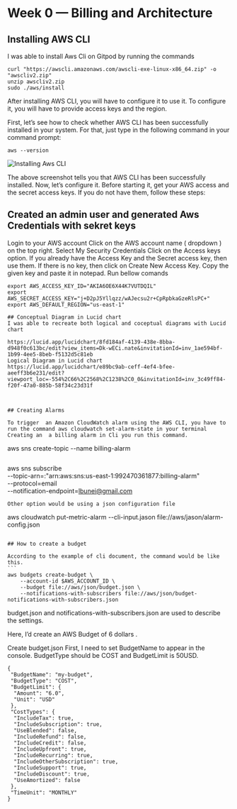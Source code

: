 # Week 0 — Billing and Architecture
## Installing AWS CLI
I was able to install Aws Cli on Gitpod by running the  commands 

```
curl "https://awscli.amazonaws.com/awscli-exe-linux-x86_64.zip" -o "awscliv2.zip"
unzip awscliv2.zip
sudo ./aws/install
```

After installing AWS CLI, you will have to configure it to use it. To configure it, you will have to provide access keys and the region.

First, let’s see how to check whether AWS CLI has been successfully installed in your system. For that, just type in the following command in your command prompt:


```
aws --version
````
![Installing Aws CLI](assets/aws%20version.png)

The above screenshot tells you that AWS CLI has been successfully installed. Now, let’s configure it. Before starting it, get your AWS access and the secret access keys. If you do not have them, follow these steps:

## Created an admin user and generated Aws Credentials with sekret keys
Login to your AWS account
Click on the AWS account name ( dropdown ) on the top right.
Select My Security Credentials
Click on the Access keys option. If you already have the Access Key and the Secret access key, then use them. If there is no key, then click on Create New Access Key.
Copy the given key and paste it in notepad.
Run bellow comands

```
export AWS_ACCESS_KEY_ID="AKIA6OE6X44K7VUTDQIL"
export AWS_SECRET_ACCESS_KEY="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"
export AWS_DEFAULT_REGION="us-east-1"

```

```
## Conceptual Diagram in Lucid chart
I was able to recreate both logical and coceptual diagrams with Lucid chart

https://lucid.app/lucidchart/8fd184af-4139-438e-8bba-d948f0c613bc/edit?view_items=Dk-wECi.nate&invitationId=inv_1ae594bf-1b99-4ee5-8beb-f5132d5c81eb
Logical Diagram in Lucid chart
https://lucid.app/lucidchart/e89bc9ab-ceff-4ef4-bfee-aeeff3b6e231/edit?viewport_loc=-554%2C66%2C2568%2C1238%2C0_0&invitationId=inv_3c49ff84-f20f-47a0-885b-58f34c23d31f



## Creating Alarms

To trigger  an Amazon CloudWatch alarm using the AWS CLI, you have to run the command aws cloudwatch set-alarm-state in your terminal
Creating an  a billing alarm in Cli you run this command.
```
aws sns create-topic --name billing-alarm
```

```
aws sns subscribe \
    --topic-arn=:"arn:aws:sns:us-east-1:992470361877:billing-alarm" \
    --protocol=email \
    --notification-endpoint=lbunei@gmail.com

```
Other option would be using a json configuration file
```
aws cloudwatch put-metric-alarm --cli-input.jason file://aws/jason/alarm-config.json

````

## How to create a budget

According to the example of cli document, the command would be like this.
```
aws budgets create-budget \
    --account-id $AWS_ACCOUNT_ID \
    --budget file://aws/json/budget.json \
    --notifications-with-subscribers file://aws/json/budget-notifications-with-subscribers.json 

````

budget.json and notifications-with-subscribers.json are used to describe the settings.

Here, I’d create an AWS Budget of 6 dollars .

Create budget.json
First, I need to set BudgetName to appear in the console. BudgetType should be COST and BudgetLimit is 50USD.
```
{
 "BudgetName": "my-budget",
 "BudgetType": "COST",
 "BudgetLimit": {
  "Amount": "6.0",
  "Unit": "USD"
 },
 "CostTypes": {
  "IncludeTax": true,
  "IncludeSubscription": true,
  "UseBlended": false,
  "IncludeRefund": false,
  "IncludeCredit": false,
  "IncludeUpfront": true,
  "IncludeRecurring": true,
  "IncludeOtherSubscription": true,
  "IncludeSupport": true,
  "IncludeDiscount": true,
  "UseAmortized": false
 },
 "TimeUnit": "MONTHLY"
}

 ```
